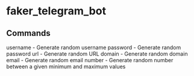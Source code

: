# faker_telegram_bot

## Commands
username - Generate random username
password - Generate random password
url - Generate random URL
domain - Generate random domain
email - Generate random email
number - Generate random number between a given minimum and maximum values
